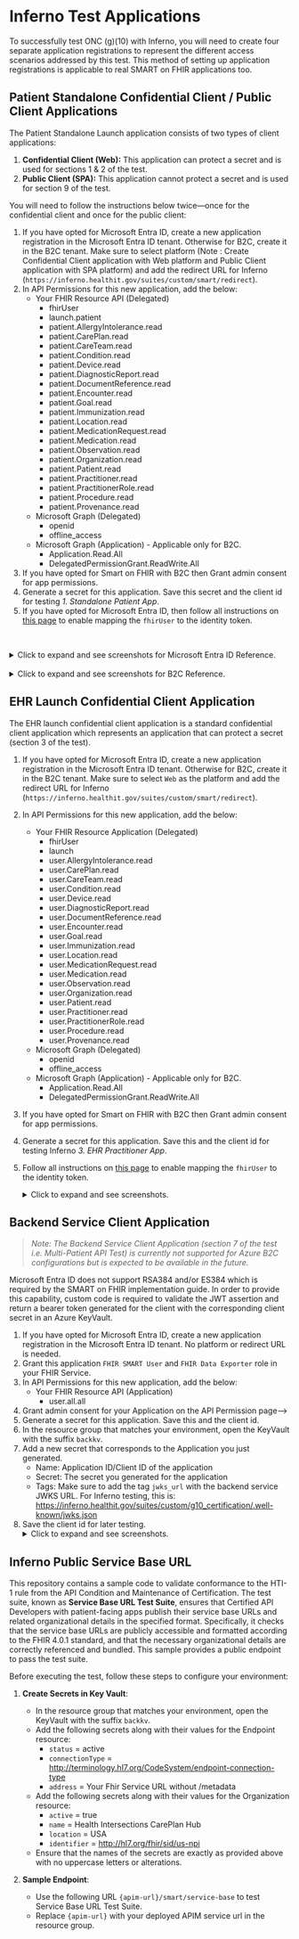 # Inferno Test Applications 

To successfully test ONC (g)(10) with Inferno, you will need to create four separate application registrations to represent the different access scenarios addressed by this test. This method of setting up application registrations is applicable to real SMART on FHIR applications too.

## Patient Standalone Confidential Client / Public Client Applications

The Patient Standalone Launch application consists of two types of client applications:
1. **Confidential Client (Web):** This application can protect a secret and is used for sections 1 & 2 of the test.
1. **Public Client (SPA):** This application cannot protect a secret and is used for section 9 of the test.

You will need to follow the instructions below twice—once for the confidential client and once for the public client: 

1. If you have opted for Microsoft Entra ID, create a new application registration in the Microsoft Entra ID tenant. Otherwise for B2C, create it in the B2C tenant. Make sure to select platform (Note : Create Confidential Client application with Web platform and Public Client application with SPA platform) and add the redirect URL for Inferno (`https://inferno.healthit.gov/suites/custom/smart/redirect`).
1. In API Permissions for this new application, add the below:
    - Your FHIR Resource API (Delegated)
        - fhirUser
        - launch.patient
        - patient.AllergyIntolerance.read
        - patient.CarePlan.read
        - patient.CareTeam.read
        - patient.Condition.read
        - patient.Device.read
        - patient.DiagnosticReport.read
        - patient.DocumentReference.read
        - patient.Encounter.read
        - patient.Goal.read
        - patient.Immunization.read
        - patient.Location.read
        - patient.MedicationRequest.read
        - patient.Medication.read
        - patient.Observation.read
        - patient.Organization.read
        - patient.Patient.read
        - patient.Practitioner.read
        - patient.PractitionerRole.read
        - patient.Procedure.read
        - patient.Provenance.read
    - Microsoft Graph (Delegated)
        - openid
        - offline_access
    - Microsoft Graph (Application) - Applicable only for B2C.
        - Application.Read.All
        - DelegatedPermissionGrant.ReadWrite.All 
1. If you have opted for Smart on FHIR with B2C then Grant admin consent for app permissions.
1. Generate a secret for this application. Save this secret and the client id for testing *1. Standalone Patient App*.
1. If you have opted for Microsoft Entra ID, then follow all instructions on [this page](./set-fhir-user-mapping.md) to enable mapping the `fhirUser` to the identity token.

<br /><details><summary>Click to expand and see screenshots for Microsoft Entra ID Reference.</summary>
        ![](./images/5_confidential_client_1.png)        
        ![](./images/5_client_confidental_app_scopes.png)
    </details>
<br /><details><summary>Click to expand and see screenshots for B2C Reference.</summary>
        ![](./images/5_confidential_client_1_b2c.png)
        ![](./images/5_client_confidental_app_scopes_b2c.png)
    </details>

## EHR Launch Confidential Client Application

The EHR launch confidential client application is a standard confidential client application which represents an application that can protect a secret (section 3 of the test).

1. If you have opted for Microsoft Entra ID, create a new application registration in the Microsoft Entra ID tenant. Otherwise for B2C, create it in the B2C tenant. Make sure to select `Web` as the platform and add the redirect URL for Inferno (`https://inferno.healthit.gov/suites/custom/smart/redirect`).
1. In API Permissions for this new application, add the below:
    - Your FHIR Resource Application (Delegated)
        - fhirUser
        - launch
        - user.AllergyIntolerance.read
        - user.CarePlan.read
        - user.CareTeam.read
        - user.Condition.read
        - user.Device.read
        - user.DiagnosticReport.read
        - user.DocumentReference.read
        - user.Encounter.read
        - user.Goal.read
        - user.Immunization.read
        - user.Location.read
        - user.MedicationRequest.read
        - user.Medication.read
        - user.Observation.read
        - user.Organization.read
        - user.Patient.read
        - user.Practitioner.read
        - user.PractitionerRole.read
        - user.Procedure.read
        - user.Provenance.read
    - Microsoft Graph (Delegated)
        - openid
        - offline_access
    - Microsoft Graph (Application) - Applicable only for B2C.
        - Application.Read.All
        - DelegatedPermissionGrant.ReadWrite.All
1. If you have opted for Smart on FHIR with B2C then Grant admin consent for app permissions.
1. Generate a secret for this application. Save this and the client id for testing Inferno *3. EHR Practitioner App*.
1. Follow all instructions on [this page](./set-fhir-user-mapping.md) to enable mapping the `fhirUser` to the identity token.
<br /><details><summary>Click to expand and see screenshots.</summary>
    ![](./images/5_confidential_client_1.png)

    ![](./images/5_ehr_confidental_app_scopes.png)
    </details>

## Backend Service Client Application
> *Note:* 
> *The Backend Service Client Application (section 7 of the test i.e. Multi-Patient API Test) is currently not supported for Azure B2C configurations but is expected to be available in the future.* 

Microsoft Entra ID does not support RSA384 and/or ES384 which is required by the SMART on FHIR implementation guide. In order to provide this capability, custom code is required to validate the JWT assertion and return a bearer token generated for the client with the corresponding client secret in an Azure KeyVault.

1. If you have opted for Microsoft Entra ID, create a new application registration in the Microsoft Entra ID tenant. No platform or redirect URL is needed.
1. Grant this application `FHIR SMART User` and `FHIR Data Exporter` role in your FHIR Service.
1. In API Permissions for this new application, add the below:
    - Your FHIR Resource API (Application)
        - user.all.all
1. Grant admin consent for your Application on the API Permission page-->
1. Generate a secret for this application. Save this and the client id.
1. In the resource group that matches your environment, open the KeyVault with the suffix `backkv`.
1. Add a new secret that corresponds to the Application you just generated. 
    - Name: Application ID/Client ID of the application
    - Secret: The secret you generated for the application
    - Tags: Make sure to add the tag `jwks_url` with the backend service JWKS URL. For Inferno testing, this is: https://inferno.healthit.gov/suites/custom/g10_certification/.well-known/jwks.json
1. Save the client id for later testing.
<br /><details><summary>Click to expand and see screenshots.</summary>
![](./images/5_create_backend_services_app.png)
![](./images/5_add_backend_role_assignment_1.png)
![](./images/5_assign_backend_application.png)
![](./images/5_create_backend_secret.png)
![](./images/5_copy_backend_secret.png)
![](./images/5_keyvault_reg.png)
![](./images/5_keyvault_create_secret.png)
![](./images/5_keyvault_secret_details.png)
</details>

## Inferno Public Service Base URL

This repository contains a sample code to validate conformance to the HTI-1 rule from the API Condition and Maintenance of Certification. The test suite, known as **Service Base URL Test Suite**, ensures that Certified API Developers with patient-facing apps publish their service base URLs and related organizational details in the specified format. Specifically, it checks that the service base URLs are publicly accessible and formatted according to the FHIR 4.0.1 standard, and that the necessary organizational details are correctly referenced and bundled. This sample provides a public endpoint to pass the test suite.

Before executing the test, follow these steps to configure your environment:

1. **Create Secrets in Key Vault**:
    - In the resource group that matches your environment, open the KeyVault with the suffix `backkv`.
    - Add the following secrets along with their values for the Endpoint resource:
        - `status` = active
        - `connectionType` = http://terminology.hl7.org/CodeSystem/endpoint-connection-type
        - `address` = Your Fhir Service URL without /metadata
    - Add the following secrets along with their values for the Organization resource:
        - `active` = true
        - `name` = Health Intersections CarePlan Hub
        - `location` = USA
        - `identifier` = http://hl7.org/fhir/sid/us-npi
    - Ensure that the names of the secrets are exactly as provided above with no uppercase letters or alterations.

2. **Sample Endpoint**:
    - Use the following URL `{apim-url}/smart/service-base` to test Service Base URL Test Suite. 
    - Replace `{apim-url}` with your deployed APIM service url in the resource group.